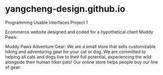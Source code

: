 # yangcheng-design.github.io
Programming Usable Interfaces Project 1

Ecommerce website designed and coded for a hypothetical client Muddy Paws: 

Muddy Paws Adventure Gear: We are a small store that sells customizable hiking and adventuring gear for your cat or dog. 
We are committed to helping all cats and dogs live to their full potential, experiencing the wild alongside their human hiker pals! 
Our online store helps people buy our line of gear:
